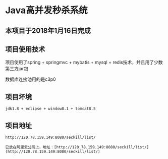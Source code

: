 # Java高并发秒杀系统

## 本项目于2018年1月16日完成

## 项目使用技术

   项目使用了spring + springmvc + mybatis + mysql + redis技术，并且用了少数第三方jar包

   数据库连接池用的是c3p0

## 项目坏境

	jdk1.8 + eclipse + window8.1 + tomcat8.5

## 项目地址

	http://120.78.159.149:8080/seckill/list/

	已放在阿里云公网上，地址：[http://120.78.159.149:8080/seckill/list/](http://120.78.159.149:8080/seckill/list/)
